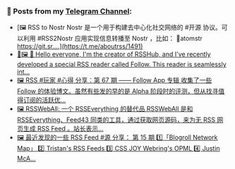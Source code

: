 ### 📰 Posts from my [Telegram Channel](https://t.me/s/aboutrss):
<!-- BLOG-POST-LIST:START -->
- [🖼 RSS to Nostr Nostr 是一个用于构建去中心化社交网络的 #开源 协议。可以利用 #RSS2Nostr 应用实现信息转播至 Nostr ，比如： 🔸atomstr https://git.sr....](https://t.me/aboutrss/1491)
- [🔁🖼 👋 Hello everyone, I&#39;m the creator of RSSHub, and I&#39;ve recently developed a special RSS reader called Follow. This reader is seamlessly int...](https://t.me/aboutrss/1490)
- [🖼 RSS #玩家 #心得 分享：第 67 期 —— Follow App 专辑 收集了一些 Follow 的体验博文。虽然有些发的早的是 Alpha 阶段时的评测，但从找寻值得订阅的活跃优...](https://t.me/aboutrss/1489)
- [🖼 RSSWebAll: 一个 RSSEverything 的替代品 RSSWebAll 是和 RSSEverything、Feed43 同类的工具，通过获取网页源码，来为无 RSS 网页生成 RSS Feed 。站长表示...](https://t.me/aboutrss/1488)
- [🖼 最近发现的一些 RSS Feed #源 分享： 第 15 期 1️⃣「Blogroll Network Map」 2️⃣ Tristan&#39;s RSS Feeds 3️⃣ CSS JOY Webring&#39;s OPML 4️⃣ Justin McA...](https://t.me/aboutrss/1487)
<!-- BLOG-POST-LIST:END -->

<!--
**AboutRSS/AboutRSS** is a ✨ _special_ ✨ repository because its `README.md` (this file) appears on your GitHub profile.

Here are some ideas to get you started:

- 🔭 I’m currently working on ...
- 🌱 I’m currently learning ...
- 👯 I’m looking to collaborate on ...
- 🤔 I’m looking for help with ...
- 💬 Ask me about ...
- 📫 How to reach me: ...
- 😄 Pronouns: ...
- ⚡ Fun fact: ...
-->
